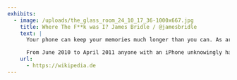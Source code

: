 ```yaml
---
exhibits:
  - image: /uploads/the_glass_room_24_10_17_36-1000x667.jpg
    title: Where The F**k was I? James Bridle / @jamesbridle
    text: |
      Your phone can keep your memories much longer than you can. As artist James Bridle puts it, ‘This digital memory sits somewhere between experience and non-experience; it is also an approximation; it is also a lie.’ The data your smartphone tracks and stores about where you go and where you’ve been has the highest value for data brokers because it gives them a detailed map of your behaviour and your social graph, but it is also an approximation based on the device’s way of seeing and the invisible infrastructure it communicates with.

      From June 2010 to April 2011 anyone with an iPhone unknowingly had their locations mapped and saved in Apple’s databases, and it’s still not clear what’s become of all those dropped pins and destinations. Bridle’s publication is a reminder of the permanent memories the devices around us contain and how much information can be extrapolated from them.
    url:
      - https://wikipedia.de
---
```

